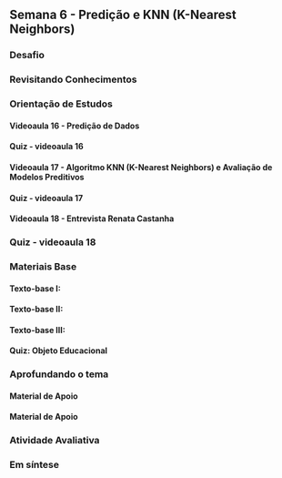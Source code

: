 ## Semana 6 - Predição e KNN (K-Nearest Neighbors)

### Desafio

### Revisitando Conhecimentos

### Orientação de Estudos
#### Videoaula 16 - Predição de Dados
#### Quiz - videoaula 16
#### Videoaula 17 - Algoritmo KNN (K-Nearest Neighbors) e Avaliação de Modelos Preditivos
#### Quiz - videoaula 17
#### Videoaula 18 - Entrevista Renata Castanha
### Quiz - videoaula 18

### Materiais Base
#### Texto-base I:
#### Texto-base II:
#### Texto-base III:

#### Quiz: Objeto Educacional


### Aprofundando o tema
#### Material de Apoio
#### Material de Apoio


### Atividade Avaliativa

### Em síntese